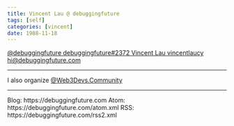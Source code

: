 ```yaml
---
title: Vincent Lau @ debuggingfuture
tags: [self]
categories: [vincent]
date: 1988-11-18
---
```


<p> </p>
<div class="center socials">
    <a  href="https://t.me/debuggingfuture">
        <i class="fa fa-brands fa-telegram"></i>
        @debuggingfuture
    </a>
    <a  href="https://discord.com/users/debuggingfuture#2372">
        <i class="fa fa-brands fa-discord"></i>
        debuggingfuture#2372
    </a>
    <a  href="https://www.linkedin.com/in/vincentlaucy/">
        <i class="fa fa-brands fa-linkedin"></i>
        Vincent Lau
    </a>
    <a  href="https://github.com/vincentlaucy">
        <i class="fa fa-brands fa-github"></i>
        vincentlaucy
    </a>
    <a  href="mailto:hi@debuggingfuture.com">
        <i class="fa fa-solid fa-envelope"></i>
        hi@debuggingfuture.com
    </a>
</div>

---

<div class="center">
I also organize <a href="https://web3devs.community">@Web3Devs.Community</a>
</div>

---

<div class="center">
Blog: https://debuggingfuture.com
Atom: https://debuggingfuture.com/atom.xml
RSS: https://debuggingfuture.com/rss2.xml
</div>
